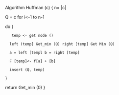 Algorithm Huffman (c)
{
   n= |c| 

   Q = c 
   for i<-1 to n-1

   do
   {

       temp <- get node ()

      left (temp] Get_min (Q) right [temp] Get Min (Q)

      a = left [templ b = right [temp]

      F [temp]<- f[a] + [b]

      insert (Q, temp)

    }

return Get_min (0)
}
